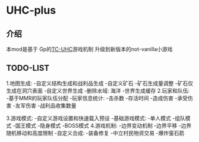 # UHC-plus

## 介绍

本mod是基于 Gp的[TC-UHC](https://github.com/Gamepiaynmo/TC-UHC)游戏机制 升级到新版本的not-vanilla小游戏 


## TODO-LIST

1.地图生成: 
    -自定义结构生成和战利品生成 
    -自定义矿石
        -矿石生成量调整
        -矿石仅生成在洞穴表面
    -自定义世界生成
        -删除水域: 海洋
    -世界生成缓存
2.玩家和队伍: 
    -基于MMR的玩家队伍分配
    -玩家信息统计: 
      -击杀数 
      -存活时间 
      -造成伤害 
      -承受伤害 
      -友军伤害 
      -战利品收集数量 
               
3.游戏模式:
    -自定义游戏设置和快速载入预设
    -基础游戏模式:
        -单人模式
        -组队模式
        -国王模式
        -隐身模式
        -BOSS模式
4.游戏机制:
    -边界变动机制
        -边界平移
        -边界随机移动和高度限制
    -自定义合成:
        -装备修复
        -中立村民物资交易
        -爆炸萤石箭
                  
     


